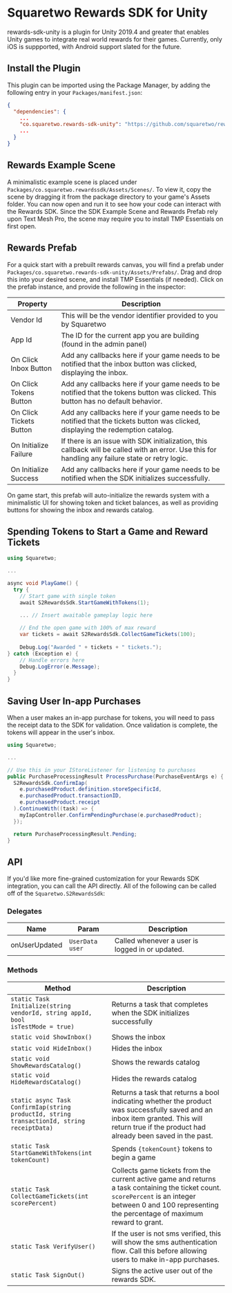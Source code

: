 # Squaretwo Rewards SDK for Unity

rewards-sdk-unity is a plugin for Unity 2019.4 and greater that enables Unity games to integrate real world rewards for their games.
Currently, only iOS is suppported, with Android support slated for the future.

## Install the Plugin

This plugin can be imported using the Package Manager, by adding the following entry in your `Packages/manifest.json`:

```json
{
  "dependencies": {
    ...
    "co.squaretwo.rewards-sdk-unity": "https://github.com/squaretwo/rewards-sdk-unity.git",
    ...
  }
}
```

## Rewards Example Scene

A minimalistic example scene is placed under `Packages/co.squaretwo.rewardssdk/Assets/Scenes/`. To view it, copy the scene by dragging it from the package directory to your game's Assets folder. You can now open and run it to see how your code can interact with the Rewards SDK. Since the SDK Example Scene and Rewards Prefab rely upon Text Mesh Pro, the scene may require you to install TMP Essentials on first open.

## Rewards Prefab

For a quick start with a prebuilt rewards canvas, you will find a prefab under `Packages/co.squaretwo.rewards-sdk-unity/Assets/Prefabs/`. Drag and drop this into your desired scene, and install TMP Essentials (if needed). Click on the prefab instance, and provide the following in the inspector: 

| Property | Description |
| -------- | ----------- |
| Vendor Id | This will be the vendor identifier provided to you by Squaretwo        |
| App Id | The ID for the current app you are building (found in the admin panel) |
| On Click Inbox Button | Add any callbacks here if your game needs to be notified that the inbox button was clicked, displaying the inbox. |
| On Click Tokens Button | Add any callbacks here if your game needs to be notified that the tokens button was clicked. This button has no default behavior. |
| On Click Tickets Button | Add any callbacks here if your game needs to be notified that the tickets button was clicked, displaying the redemption catalog. |
| On Initialize Failure | If there is an issue with SDK initialization, this callback will be called with an error. Use this for handling any failure state or retry logic. |
| On Initialize Success | Add any callbacks here if your game needs to be notified when the SDK initializes successfully. |

On game start, this prefab will auto-initialize the rewards system with a minimalistic UI for showing token and ticket balances, as well as providing buttons for showing the inbox and rewards catalog.

## Spending Tokens to Start a Game and Reward Tickets

```cs
using Squaretwo;

...

async void PlayGame() {
  try {
    // Start game with single token
    await S2RewardsSdk.StartGameWithTokens(1);

    ... // Insert awaitable gameplay logic here
    
    // End the open game with 100% of max reward
    var tickets = await S2RewardsSdk.CollectGameTickets(100);
    
    Debug.Log("Awarded " + tickets + " tickets.");
} catch (Exception e) {
    // Handle errors here
    Debug.LogError(e.Message);
  }
}
```

## Saving User In-app Purchases

When a user makes an in-app purchase for tokens, you will need to pass the receipt data to the SDK for validation. Once validation is complete, the tokens will appear in the user's inbox.

```cs
using Squaretwo;

...

// Use this in your IStoreListener for listening to purchases
public PurchaseProcessingResult ProcessPurchase(PurchaseEventArgs e) {
  S2RewardsSdk.ConfirmIap(
    e.purchasedProduct.definition.storeSpecificId,
    e.purchasedProduct.transactionID,
    e.purchasedProduct.receipt
  ).ContinueWith((task) => {
    myIapController.ConfirmPendingPurchase(e.purchasedProduct);
  });

  return PurchaseProcessingResult.Pending;
}
```

## API

If you'd like more fine-grained customization for your Rewards SDK integration, you can call the API directly. All of the following can be called off of the `Squaretwo.S2RewardsSdk`:

### Delegates

| Name          | Param         | Description |
| ------------- | ------------- | ----------- |
| onUserUpdated | <code>UserData user</code> | Called whenever a user is logged in or updated. |

### Methods

| Method | Description |
| ------ | ----------- |
| <code>static Task Initialize(string vendorId, string appId, bool isTestMode = true)</code> | Returns a task that completes when the SDK initializes successfully |
| <code>static void ShowInbox()</code> | Shows the inbox |
| <code>static void HideInbox()</code> | Hides the inbox |
| <code>static void ShowRewardsCatalog()</code> | Shows the rewards catalog |
| <code>static void HideRewardsCatalog()</code> | Hides the rewards catalog |
| <code>static async Task<bool> ConfirmIap(string productId, string transactionId, string receiptData)</code> | Returns a task that returns a bool indicating whether the product was successfully saved and an inbox item granted. This will return true if the product had already been saved in the past. |
| <code>static Task StartGameWithTokens(int tokenCount)</code> | Spends `{tokenCount}` tokens to begin a game |
| <code>static Task<int> CollectGameTickets(int scorePercent) | Collects game tickets from the current active game and returns a task containing the ticket count. `scorePercent` is an integer between 0 and 100 representing the percentage of maximum reward to grant. |
| <code>static Task VerifyUser()</code> | If the user is not sms verified, this will show the sms authentication flow. Call this before allowing users to make in-app purchases. |
| <code>static Task SignOut()</code> | Signs the active user out of the rewards SDK. |





























